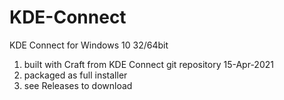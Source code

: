 # KDE-Connect
KDE Connect for Windows 10 32/64bit

1. built with Craft from KDE Connect git repository 15-Apr-2021
2. packaged as full installer
3. see Releases to download
